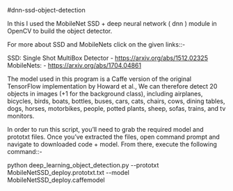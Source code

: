 #dnn-ssd-object-detection

In this I used the MobileNet SSD + deep neural network ( dnn ) module in OpenCV to build the object detector.

For more about SSD and MobileNets click on the given links::-

SSD: Single Shot MultiBox Detector - https://arxiv.org/abs/1512.02325
MobileNets: - https://arxiv.org/abs/1704.04861

The model used in this program is a Caffe version of the original TensorFlow implementation by Howard et al., We can therefore detect 20 objects in images (+1 for the background class), including airplanes, bicycles, birds, boats, bottles, buses, cars, cats, chairs, cows, dining tables, dogs, horses, motorbikes, people, potted plants, sheep, sofas, trains, and tv monitors.

In order to run this script, you’ll need to grab the required model and prototxt files.
Once you’ve extracted the files, open command prompt and navigate to downloaded code + model. From there, execute the following command::-

python deep_learning_object_detection.py --prototxt MobileNetSSD_deploy.prototxt.txt --model MobileNetSSD_deploy.caffemodel
